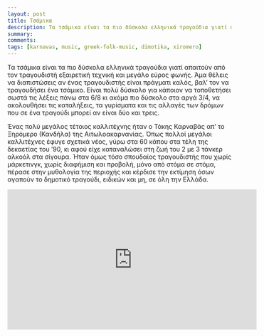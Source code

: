 ```yaml
---
layout: post
title: Τσάμικα
description: Τα τσάμικα είναι τα πιο δύσκολα ελληνικά τραγούδια γιατί απαιτούν από τον τραγουδιστή εξαιρετική τεχνική και μεγάλο εύρος φωνής. Άμα θέλεις να διαπιστώσεις αν ένας τραγουδιστής είναι πράγματι καλός, βαλ’ τον να τραγουδήσει ένα τσάμικο. Ένας πολύ μεγάλος τέτοιος καλλιτέχνης ήταν ο Τάκης Καρναβάς απ’ τo Ξηρόμερο (Κανδήλα) της Αιτωλοακαρνανίας.
summary: 
comments: 
tags: [karnavas, music, greek-folk-music, dimotika, xiromero]
---
```


Τα τσάμικα είναι τα πιο δύσκολα ελληνικά τραγούδια γιατί απαιτούν από τον τραγουδιστή εξαιρετική τεχνική και μεγάλο εύρος φωνής. Άμα θέλεις να διαπιστώσεις αν ένας τραγουδιστής είναι πράγματι καλός, βαλ’ τον να τραγουδήσει ένα τσάμικο. Είναι πολύ δύσκολο για κάποιον να τοποθετήσει σωστά τις λέξεις πάνω στα 6/8 κι ακόμα πιο δύσκολο στα αργά 3/4, να ακολουθήσει τις καταλήξεις, τα γυρίσματα  και τις αλλαγές των δρόμων που σε ένα τραγούδι μπορεί αν είναι δύο και τρεις.

Ένας πολύ μεγάλος τέτοιος καλλιτέχνης ήταν ο Τάκης Καρναβάς απ’ τo Ξηρόμερο (Κανδήλα) της Αιτωλοακαρνανίας. Όπως πολλοί μεγάλοι καλλιτέχνες έφυγε σχετικά νέος, γύρω στα 60 κάπου στα τέλη της δεκαετίας του ’90, κι αφού είχε καταναλώσει στη ζωή του 2 με 3 τάνκερ αλκοόλ στα σίγουρα. Ήταν όμως τόσο σπουδαίος τραγουδιστής που χωρίς μάρκετινγκ, χωρίς διαφήμιση και προβολή, μόνο από στόμα σε στόμα, πέρασε στην μυθολογία της περιοχής και κέρδισε την εκτίμηση όσων αγαπούν το δημοτικό τραγούδι, ειδικών και μη, σε όλη την Ελλάδα.

<div class="youtube-embed-container">
	<iframe width="560" height="315" src="https://www.youtube.com/embed/5XlTEWowiGc" title="YouTube video player" frameborder="0" allow="accelerometer; autoplay; clipboard-write; encrypted-media; gyroscope; picture-in-picture" allowfullscreen></iframe>
</div>